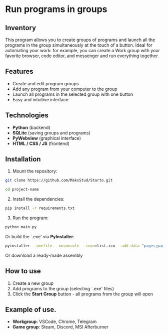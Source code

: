 # Run programs in groups

## Inventory
This program allows you to create groups of programs and launch all the programs in the group simultaneously at the touch of a button. Ideal for automating your work: for example, you can create a Work group with your favorite browser, code editor, and messenger and run everything together.

## Features
* Create and edit program groups
* Add any program from your computer to the group
* Launch all programs in the selected group with one button
* Easy and intuitive interface

## Technologies
* **Python** (backend)
* **SQLite** (saving groups and programs)
* **PyWebview** (graphical interface)
* **HTML / CSS / JS** (frontend)

## Installation

1. Mount the repository:

``` bash
git clone https://github.com/MaksStud/Starto.git
```
``` bash
cd project-name
```

2. Install the dependencies:
```bash
pip install -r requirements.txt
```

3. Run the program:
```bash
python main.py
```

Or build the `.exe' via **PyInstaller**:
```bash
pyinstaller --onefile --noconsole --icon=list.ico --add-data "pages;pages" --name "Starto" --add-data "db.py;." --add-data "settings.py;" --add-data "StartoProgramData.sqlite3;." main.py
```

Or download a ready-made assembly

## How to use

1. Create a new group
2. Add programs to the group (selecting `.exe' files)
3. Click the **Start Group** button - all programs from the group will open

## Example of use.

* **Workgroup**: VSCode, Chrome, Telegram
* **Game group**: Steam, Discord, MSI Afterburner
